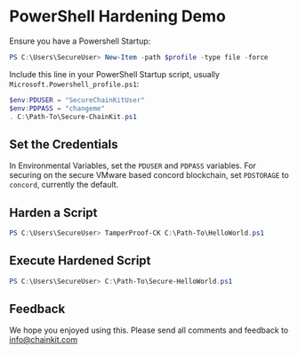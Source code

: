 # PowerShell Hardening Demo

Ensure you have a Powershell Startup:

```powershell
PS C:\Users\SecureUser> New-Item -path $profile -type file -force
```

Include this line in your PowerShell Startup script, usually
`Microsoft.Powershell_profile.ps1`:

```powershell
$env:PDUSER = "SecureChainKitUser"
$env:PDPASS = "changeme"
. C:\Path-To\Secure-ChainKit.ps1
```

## Set the Credentials

In Environmental Variables, set the `PDUSER` and `PDPASS` variables.
For securing on the secure VMware based concord blockchain, set `PDSTORAGE` to
`concord`, currently the default.

## Harden a Script

```powershell
PS C:\Users\SecureUser> TamperProof-CK C:\Path-To\HelloWorld.ps1
```

## Execute Hardened Script

```powershell
PS C:\Users\SecureUser> C:\Path-To\Secure-HelloWorld.ps1
```

## Feedback

We hope you enjoyed using this. Please send all comments
and feedback to info@chainkit.com

